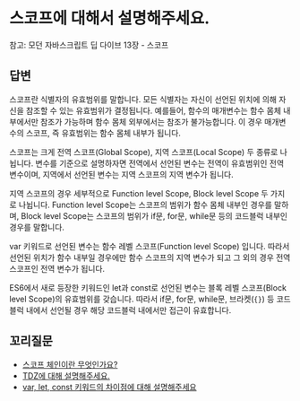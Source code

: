 # 스코프에 대해서 설명해주세요.

참고: 모던 자바스크립트 딥 다이브 13장 - 스코프

## 답변

스코프란 식별자의 유효범위를 말합니다.
모든 식별자는 자신이 선언된 위치에 의해 자신을 참조할 수 있는 유효범위가 결정됩니다.
예를들어, 함수의 매개변수는 함수 몸체 내부에서만 참조가 가능하며 함수 몸체 외부에서는 참조가 불가능합니다. 이 경우 매개변수의 스코프, 즉 유효범위는 함수 몸체 내부가 됩니다.

스코프는 크게 전역 스코프(Global Scope), 지역 스코프(Local Scope) 두 종류로 나뉩니다.
변수를 기준으로 설명하자면 전역에서 선언된 변수는 전역이 유효범위인 전역 변수이며, 지역에서 선언된 변수는 지역 스코프의 지역 변수가 됩니다.

지역 스코프의 경우 세부적으로 Function level Scope, Block level Scope 두 가지로 나뉩니다.
Function level Scope는 스코프의 범위가 함수 몸체 내부인 경우를 말하며, Block level Scope는 스코프의 범위가 if문, for문, while문 등의 코드블럭 내부인 경우를 말합니다.

var 키워드로 선언된 변수는 함수 레벨 스코프(Function level Scope) 입니다.
따라서 선언된 위치가 함수 내부일 경우에만 함수 스코프의 지역 변수가 되고 그 외의 경우 전역 스코프인 전역 변수가 됩니다.

ES6에서 새로 등장한 키워드인 let과 const로 선언된 변수는 블록 레벨 스코프(Block level Scope)의 유효범위를 갖습니다.
따라서 if문, for문, while문, 브라켓(`{}`) 등 코드블럭 내에서 선언될 경우 해당 코드블럭 내에서만 접근이 유효합니다.

## 꼬리질문

- [스코프 체인이란 무엇인가요?](Javascript/scopeChain.md)
- [TDZ에 대해 설명해주세요.](Javascript/tdz.md)
- [var, let, const 키워드의 차이점에 대해 설명해주세요](Javascript/keyword.md)
